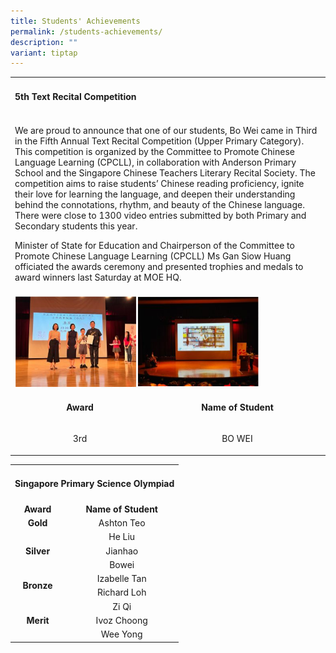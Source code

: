```yaml
---
title: Students' Achievements
permalink: /students-achievements/
description: ""
variant: tiptap
---
```

<table>
<tbody>
<tr>
<td colspan="3" width="696">
<h4><strong>5th Text Recital Competition</strong></h4>
</td>
</tr>
<tr>
<td colspan="3" width="696">
<p>We are proud to announce that one of our students, Bo Wei came in Third in the Fifth Annual Text Recital Competition (Upper Primary Category). This competition is organized by the Committee to Promote Chinese Language Learning (CPCLL), in collaboration with Anderson Primary School and the Singapore Chinese Teachers Literary Recital Society. The competition aims to raise students’ Chinese reading proficiency, ignite their love for learning the language, and deepen their understanding behind the connotations, rhythm, and beauty of the Chinese language. There were close to 1300 video entries submitted by both Primary and Secondary students this year.</p>
<p>Minister of State for Education and Chairperson of the Committee to Promote Chinese Language Learning (CPCLL) Ms Gan Siow Huang officiated the awards ceremony and presented trophies and medals to award winners last Saturday at MOE HQ.</p>
</td>
</tr>
<tr>
<td colspan="3" width="696"><img style="width: 80%;" src="/images/sa13.png"></td>
</tr>
<tr>
<td style="text-align: center;" width="208">
<p><strong>Award</strong></p>
</td>
<td style="text-align: center;" colspan="2" width="216">
<p><strong>Name of Student</strong></p>
</td>
</tr>
<tr>
<td style="text-align: center;" width="208">
<p>3rd</p>
</td>
<td style="text-align: center;" colspan="2" width="216">
<p>BO WEI</p>
</td>
</tr>
</tbody>
</table>
<table>
<tbody>
<tr>
<td colspan="3">
<h4><strong>Singapore Primary Science Olympiad</strong></h4>
</td>
</tr>
<tr>
<td style="text-align: center;"><strong>Award</strong></td>
<td style="text-align: center;" colspan="2"><strong>Name of Student</strong></td>
</tr>
<tr>
<td style="text-align: center;"><strong>Gold</strong></td>
<td style="text-align: center;" colspan="2">Ashton Teo</td>
</tr>
<tr>
<td style="text-align: center;" rowspan="3"><strong>Silver</strong></td>
<td style="text-align: center;" colspan="2">He Liu</td>
</tr>
<tr>
<td style="text-align: center;" colspan="2">Jianhao</td>
</tr>
<tr>
<td style="text-align: center;" colspan="2">Bowei</td>
</tr>
<tr>
<td style="text-align: center;" rowspan="2"><strong>Bronze</strong></td>
<td style="text-align: center;" colspan="2">Izabelle Tan</td>
</tr>
<tr>
<td style="text-align: center;" colspan="2">Richard Loh</td>
</tr>
<tr>
<td style="text-align: center;" rowspan="3"><strong>Merit</strong></td>
<td style="text-align: center;" colspan="2">Zi Qi</td>
</tr>
<tr>
<td style="text-align: center;" colspan="2">Ivoz Choong</td>
</tr>
<tr>
<td style="text-align: center;" colspan="2">Wee Yong</td>
</tr>
</tbody>
</table>